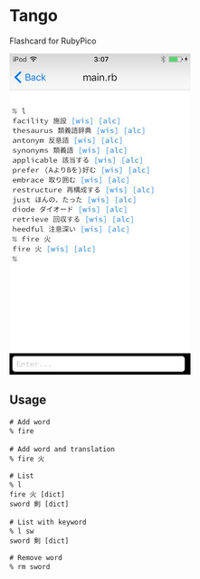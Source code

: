 # Tango

Flashcard for RubyPico

![tango-01.jpg](./image/tango-01.jpg)

## Usage

```
# Add word
% fire

# Add word and translation
% fire 火
```

```
# List
% l
fire 火 [dict]
sword 剣 [dict]

# List with keyword
% l sw
sword 剣 [dict]
```

```
# Remove word
% rm sword
```
